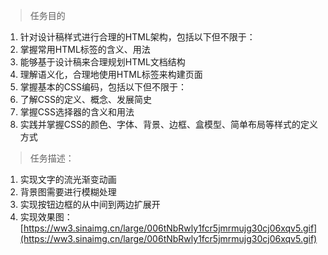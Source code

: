 > 任务目的

1. 针对设计稿样式进行合理的HTML架构，包括以下但不限于：
2. 掌握常用HTML标签的含义、用法
3. 能够基于设计稿来合理规划HTML文档结构
4. 理解语义化，合理地使用HTML标签来构建页面
5. 掌握基本的CSS编码，包括以下但不限于：
6. 了解CSS的定义、概念、发展简史
7. 掌握CSS选择器的含义和用法
8. 实践并掌握CSS的颜色、字体、背景、边框、盒模型、简单布局等样式的定义方式

> 任务描述：

1. 实现文字的流光渐变动画
2. 背景图需要进行模糊处理
3. 实现按钮边框的从中间到两边扩展开
4. 实现效果图：
 [https://ww3.sinaimg.cn/large/006tNbRwly1fcr5jmrmujg30cj06xqv5.gif](https://ww3.sinaimg.cn/large/006tNbRwly1fcr5jmrmujg30cj06xqv5.gif)

